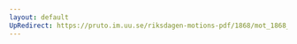 ```yaml
---
layout: default
UpRedirect: https://pruto.im.uu.se/riksdagen-motions-pdf/1868/mot_1868__ak__145.pdf
---
```

